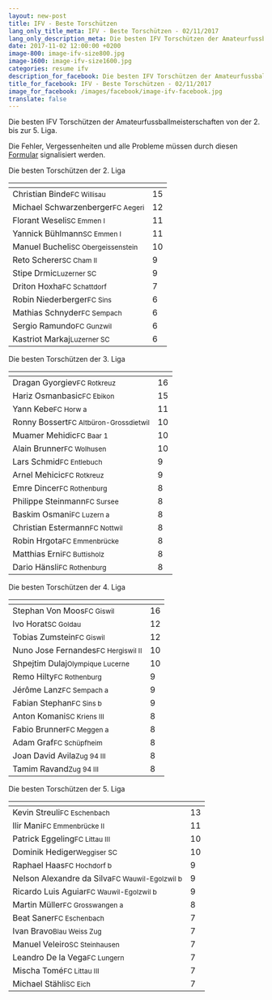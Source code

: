 ```yaml
---
layout: new-post
title: IFV - Beste Torschützen
lang_only_title_meta: IFV - Beste Torschützen - 02/11/2017
lang_only_description_meta: Die besten IFV Torschützen der Amateurfussballmeisterschaften von der 2. bis zur 5. Liga - 02/11/2017
date: 2017-11-02 12:00:00 +0200
image-800: image-ifv-size800.jpg
image-1600: image-ifv-size1600.jpg
categories: resume ifv
description_for_facebook: Die besten IFV Torschützen der Amateurfussballmeisterschaften von der 2. bis zur 5. Liga
title_for_facebook: IFV - Beste Torschützen - 02/11/2017
image_for_facebook: /images/facebook/image-ifv-facebook.jpg
translate: false
---
```

Die besten IFV Torschützen der Amateurfussballmeisterschaften von der 2. bis zur 5. Liga.

Die Fehler, Vergessenheiten und alle Probleme müssen durch diesen <a href="/formular-fehlermeldung">Formular</a> signalisiert werden.

Die besten Torschützen der 2. Liga

<table class="table"><thead><tr><th><i class="fa fa-male"></i></th><th><i class="fa fa-futbol-o"></i></th></tr></thead><tbody><tr><td>Christian Binde<span class='d-block team-name'><small>FC Willisau</small></span></td><td>15</td></tr><tr><td>Michael Schwarzenberger<span class='d-block team-name'><small>FC Aegeri</small></span></td><td>12</td></tr><tr><td>Florant Weseli<span class='d-block team-name'><small>SC Emmen I</small></span></td><td>11</td></tr><tr><td>Yannick Bühlmann<span class='d-block team-name'><small>SC Emmen I</small></span></td><td>11</td></tr><tr><td>Manuel Bucheli<span class='d-block team-name'><small>SC Obergeissenstein</small></span></td><td>10</td></tr><tr><td>Reto Scherer<span class='d-block team-name'><small>SC Cham II</small></span></td><td>9</td></tr><tr><td>Stipe Drmic<span class='d-block team-name'><small>Luzerner SC</small></span></td><td>9</td></tr><tr><td>Driton Hoxha<span class='d-block team-name'><small>FC Schattdorf</small></span></td><td>7</td></tr><tr><td>Robin Niederberger<span class='d-block team-name'><small>FC Sins</small></span></td><td>6</td></tr><tr><td>Mathias Schnyder<span class='d-block team-name'><small>FC Sempach</small></span></td><td>6</td></tr><tr><td>Sergio Ramundo<span class='d-block team-name'><small>FC Gunzwil</small></span></td><td>6</td></tr><tr><td>Kastriot Markaj<span class='d-block team-name'><small>Luzerner SC</small></span></td><td>6</td></tr></tbody></table>

Die besten Torschützen der 3. Liga

<table class="table"><thead><tr><th><i class="fa fa-male"></i></th><th><i class="fa fa-futbol-o"></i></th></tr></thead><tbody><tr><td>Dragan Gyorgiev<span class='d-block team-name'><small>FC Rotkreuz</small></span></td><td>16</td></tr><tr><td>Hariz Osmanbasic<span class='d-block team-name'><small>FC Ebikon</small></span></td><td>15</td></tr><tr><td>Yann Kebe<span class='d-block team-name'><small>FC Horw a</small></span></td><td>11</td></tr><tr><td>Ronny Bossert<span class='d-block team-name'><small>FC Altbüron-Grossdietwil</small></span></td><td>10</td></tr><tr><td>Muamer Mehidic<span class='d-block team-name'><small>FC Baar 1</small></span></td><td>10</td></tr><tr><td>Alain Brunner<span class='d-block team-name'><small>FC Wolhusen</small></span></td><td>10</td></tr><tr><td>Lars Schmid<span class='d-block team-name'><small>FC Entlebuch</small></span></td><td>9</td></tr><tr><td>Arnel Mehicic<span class='d-block team-name'><small>FC Rotkreuz</small></span></td><td>9</td></tr><tr><td>Emre Dincer<span class='d-block team-name'><small>FC Rothenburg</small></span></td><td>8</td></tr><tr><td>Philippe Steinmann<span class='d-block team-name'><small>FC Sursee</small></span></td><td>8</td></tr><tr><td>Baskim Osmani<span class='d-block team-name'><small>FC Luzern a</small></span></td><td>8</td></tr><tr><td>Christian Estermann<span class='d-block team-name'><small>FC Nottwil</small></span></td><td>8</td></tr><tr><td>Robin Hrgota<span class='d-block team-name'><small>FC Emmenbrücke</small></span></td><td>8</td></tr><tr><td>Matthias Erni<span class='d-block team-name'><small>FC Buttisholz</small></span></td><td>8</td></tr><tr><td>Dario Hänsli<span class='d-block team-name'><small>FC Rothenburg</small></span></td><td>8</td></tr></tbody></table>

Die besten Torschützen der 4. Liga

<table class="table"><thead><tr><th><i class="fa fa-male"></i></th><th><i class="fa fa-futbol-o"></i></th></tr></thead><tbody><tr><td>Stephan Von Moos<span class='d-block team-name'><small>FC Giswil</small></span></td><td>16</td></tr><tr><td>Ivo Horat<span class='d-block team-name'><small>SC Goldau</small></span></td><td>12</td></tr><tr><td>Tobias Zumstein<span class='d-block team-name'><small>FC Giswil</small></span></td><td>12</td></tr><tr><td>Nuno Jose Fernandes<span class='d-block team-name'><small>FC Hergiswil II</small></span></td><td>10</td></tr><tr><td>Shpejtim Dulaj<span class='d-block team-name'><small>Olympique Lucerne</small></span></td><td>10</td></tr><tr><td>Remo Hilty<span class='d-block team-name'><small>FC Rothenburg</small></span></td><td>9</td></tr><tr><td>Jérôme Lanz<span class='d-block team-name'><small>FC Sempach a</small></span></td><td>9</td></tr><tr><td>Fabian Stephan<span class='d-block team-name'><small>FC Sins b</small></span></td><td>9</td></tr><tr><td>Anton Komani<span class='d-block team-name'><small>SC Kriens III</small></span></td><td>8</td></tr><tr><td>Fabio Brunner<span class='d-block team-name'><small>FC Meggen a</small></span></td><td>8</td></tr><tr><td>Adam Graf<span class='d-block team-name'><small>FC Schüpfheim</small></span></td><td>8</td></tr><tr><td>Joan David Avila<span class='d-block team-name'><small>Zug 94 III</small></span></td><td>8</td></tr><tr><td>Tamim Ravand<span class='d-block team-name'><small>Zug 94 III</small></span></td><td>8</td></tr></tbody></table>

Die besten Torschützen der 5. Liga

<table class="table"><thead><tr><th><i class="fa fa-male"></i></th><th><i class="fa fa-futbol-o"></i></th></tr></thead><tbody><tr><td>Kevin Streuli<span class='d-block team-name'><small>FC Eschenbach</small></span></td><td>13</td></tr><tr><td>Ilir Mani<span class='d-block team-name'><small>FC Emmenbrücke II</small></span></td><td>11</td></tr><tr><td>Patrick Eggeling<span class='d-block team-name'><small>FC Littau III</small></span></td><td>10</td></tr><tr><td>Dominik Hediger<span class='d-block team-name'><small>Weggiser SC</small></span></td><td>10</td></tr><tr><td>Raphael Haas<span class='d-block team-name'><small>FC Hochdorf b</small></span></td><td>9</td></tr><tr><td>Nelson Alexandre da Silva<span class='d-block team-name'><small>FC Wauwil-Egolzwil b</small></span></td><td>9</td></tr><tr><td>Ricardo Luis Aguiar<span class='d-block team-name'><small>FC Wauwil-Egolzwil b</small></span></td><td>9</td></tr><tr><td>Martin Müller<span class='d-block team-name'><small>FC Grosswangen a</small></span></td><td>8</td></tr><tr><td>Beat Saner<span class='d-block team-name'><small>FC Eschenbach</small></span></td><td>7</td></tr><tr><td>Ivan Bravo<span class='d-block team-name'><small>Blau Weiss Zug</small></span></td><td>7</td></tr><tr><td>Manuel Veleiro<span class='d-block team-name'><small>SC Steinhausen</small></span></td><td>7</td></tr><tr><td>Leandro De la Vega<span class='d-block team-name'><small>FC Lungern</small></span></td><td>7</td></tr><tr><td>Mischa Tomé<span class='d-block team-name'><small>FC Littau III</small></span></td><td>7</td></tr><tr><td>Michael Stähli<span class='d-block team-name'><small>SC Eich</small></span></td><td>7</td></tr></tbody></table>

